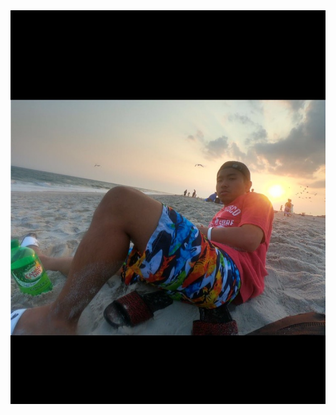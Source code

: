<!DOCTYPE html>
<html>

<head>
<img src="IMG_1022.JPG"> 
 <title>Lifes a beach and Im just playing in the sand/>
 </title>
 </head>
 
 <style>
<body style="background-color:#815F5F;">
<p><a href="my zine.pdf">link to my zine</a></p>
<p><a href="video-1541552984.3gp">link to my video 1</a></p>
<p>https://youtu.be/MFD6rgeeotc</p>
</style> 
</body>
</html>
